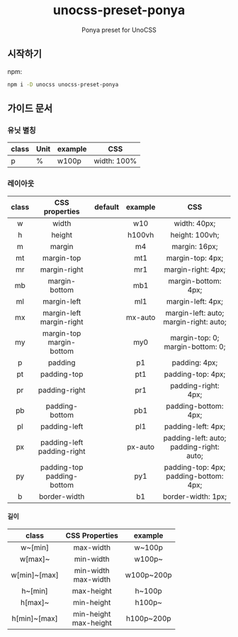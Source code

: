 <h1 align="center">unocss-preset-ponya</h1>
<p align="center">Ponya preset for UnoCSS</p>

## 시작하기
npm:
```bash
npm i -D unocss unocss-preset-ponya 
```

## 가이드 문서

### 유닛 별칭
| class | Unit | example |      CSS      |
|-------|------|---------|:-------------:|
| p     | %    | w100p   |  width: 100%  |

### 레이아웃
| class |         CSS properties          | default | example |                     CSS                     |
|:-----:|:-------------------------------:|:--------|:-------:|:-------------------------------------------:|
|   w   |              width              |         |   w10   |                width: 40px;                 | 
|   h   |             height              |         | h100vh  |               height: 100vh;                |
|   m   |             margin              |         |   m4    |                margin: 16px;                |
|  mt   |           margin-top            |         |   mt1   |              margin-top: 4px;               |
|  mr   |          margin-right           |         |   mr1   |             margin-right: 4px;              |
|  mb   |          margin-bottom          |         |   mb1   |             margin-bottom: 4px;             |
|  ml   |           margin-left           |         |   ml1   |              margin-left: 4px;              |
|  mx   |  margin-left <br> margin-right  |         | mx-auto |  margin-left: auto;<br>margin-right: auto;  |
|  my   |  margin-top <br> margin-bottom  |         |   my0   |     margin-top: 0;<br>margin-bottom: 0;     |
|   p   |             padding             |         |   p1    |                padding: 4px;                |
|  pt   |           padding-top           |         |   pt1   |              padding-top: 4px;              |
|  pr   |          padding-right          |         |   pr1   |             padding-right: 4px;             |
|  pb   |         padding-bottom          |         |   pb1   |            padding-bottom: 4px;             |
|  pl   |          padding-left           |         |   pl1   |             padding-left: 4px;              |
|  px   | padding-left <br> padding-right |         | px-auto | padding-left: auto;<br>padding-right: auto; |
|  py   | padding-top <br> padding-bottom |         |   py1   |  padding-top: 4px;<br>padding-bottom: 4px;  |
|   b   |          border-width           |         |   b1    |             border-width: 1px;              |

#### 길이
|    class     |        CSS Properties        |  example   |
|:------------:|:----------------------------:|:----------:|
|   w~[min]    |          max-width           |   w~100p   |
|   w[max]~    |          min-width           |   w100p~   |
| w[min]~[max] |  min-width <br /> max-width  | w100p~200p |  
|   h~[min]    |          max-height          |   h~100p   |
|   h[max]~    |          min-height          |   h100p~   |
| h[min]~[max] | min-height <br /> max-height | h100p~200p |  
